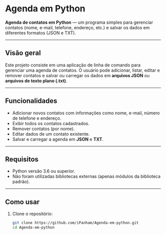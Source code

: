 # Agenda em Python

**Agenda de contatos em Python** — um programa simples para gerenciar contatos (nome, e-mail, telefone, endereço, etc.) e salvar os dados em diferentes formatos (JSON e TXT).

---

##  Visão geral

Este projeto consiste em uma aplicação de linha de comando para gerenciar uma agenda de contatos. O usuário pode adicionar, listar, editar e remover contatos e salvar ou carregar os dados em **arquivos JSON** ou **arquivos de texto plano (.txt)**.

---

##  Funcionalidades

- Adicionar novos contatos com informações como nome, e-mail, número de telefone e endereço.
- Exibir todos os contatos cadastrados.
- Remover contatos (por nome).
- Editar dados de um contato existente.
- Salvar e carregar a agenda em **JSON** e **TXT**.

---

##  Requisitos

- Python versão 3.6 ou superior.
- Não foram utilizadas bibliotecas externas (apenas módulos da biblioteca padrão).

---

##  Como usar

1. Clone o repositório:

   ```bash
   git clone https://github.com/iPanham/Agenda-em-python.git
   cd Agenda-em-python
